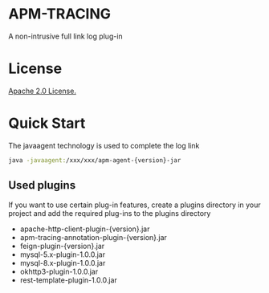 # APM-TRACING
A non-intrusive full link log plug-in

# License
[Apache 2.0 License.](https://www.apache.org/licenses/LICENSE-2.0.txt)

# Quick Start
The javaagent technology is used to complete the log link
```bash
java -javaagent:/xxx/xxx/apm-agent-{version}-jar
```
## Used plugins
If you want to use certain plug-in features, create a plugins directory in your project and add the required plug-ins to the plugins directory
- apache-http-client-plugin-{version}.jar
- apm-tracing-annotation-plugin-{version}.jar
- feign-plugin-{version}.jar
- mysql-5.x-plugin-1.0.0.jar
- mysql-8.x-plugin-1.0.0.jar
- okhttp3-plugin-1.0.0.jar
- rest-template-plugin-1.0.0.jar